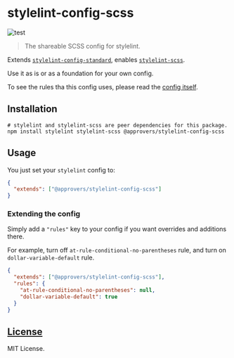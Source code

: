 # stylelint-config-scss

![test](https://github.com/approvers/stylelint-config-scss/workflows/test/badge.svg)

> The shareable SCSS config for stylelint.

Extends [`stylelint-config-standard`](https://github.com/stylelint/stylelint-config-standard), enables [`stylelint-scss`](https://github.com/kristerkari/stylelint-scss).

Use it as is or as a foundation for your own config.

To see the rules tha this config uses, please read the [config itself](https://github.com/approvers/stylelint-config-scss/blob/master/index.js).

## Installation

```shell script
# stylelint and stylelint-scss are peer dependencies for this package.
npm install stylelint stylelint-scss @approvers/stylelint-config-scss
```


## Usage

You just set your `stylelint` config to:

```json
{
  "extends": ["@approvers/stylelint-config-scss"]
}
```

### Extending the config

Simply add a `"rules"` key to your config if you want overrides and additions there.

For example, turn off `at-rule-conditional-no-parentheses` rule, and turn on `dollar-variable-default` rule.

```json
{
  "extends": ["@approvers/stylelint-config-scss"],
  "rules": {
    "at-rule-conditional-no-parentheses": null,
    "dollar-variable-default": true
  }
}
```

## [License](https://github.com/approvers/stylelint-config-scss/blob/master/LICENSE)

MIT License.
